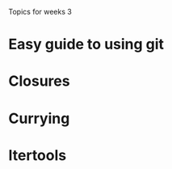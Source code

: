 Topics for weeks 3

Easy guide to using git
=======================

Closures
========

Currying
========

Itertools
=========



